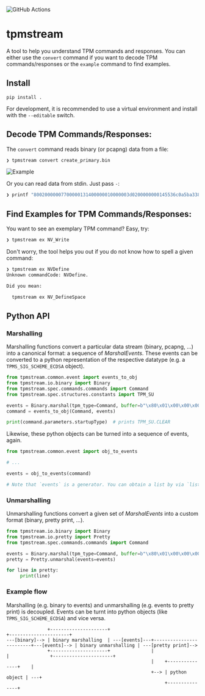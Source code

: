 ![GitHub Actions](https://github.com/joholl/tpmstream/actions/workflows/test.yml/badge.svg)

# tpmstream

A tool to help you understand TPM commands and responses. You can either use the
`convert` command if you want to decode TPM commands/responses or the `example`
command to find examples.

## Install

```pip install .```

For development, it is recommended to use a virtual environment and install with the `--editable` switch.

## Decode TPM Commands/Responses:

The `convert` command reads binary (or pcapng) data from a file:

```bash
❯ tpmstream convert create_primary.bin
```

![Example](doc/example.png?raw=true "Example Screenshot")


Or you can read data from stdin. Just pass `-`:

```bash
❯ printf "80020000007700000131400000010000003d0200000000145536c0a5ba338e58abfe729f76ccca61ebaf821f01002082fc712f21e4c7e47bbf84dfa0fb15ddfc7013eb61ed3eb2edaf0286e88ba20c000400000000001a0023000b0004007200000010001a000b00000003001000000000000000000000"  | xxd -r -p | tpmstream convert -
```

## Find Examples for TPM Commands/Responses:

You want to see an exemplary TPM command? Easy, try:
```bash
❯ tpmstream ex NV_Write
```

Don't worry, the tool helps you out if you do not know how to spell a given command:

```bash
❯ tpmstream ex NVDefine
Unknown commandCode: NVDefine.

Did you mean:

  tpmstream ex NV_DefineSpace
```


## Python API

### Marshalling

Marshalling functions convert a particular data stream (binary, pcapng, ...)
into a canonical format: a sequence of _MarshalEvents_. These events can be
converted to a python representation of the respective datatype (e.g. a
`TPMS_SIG_SCHEME_ECDSA` object).

```python
from tpmstream.common.event import events_to_obj
from tpmstream.io.binary import Binary
from tpmstream.spec.commands.commands import Command
from tpmstream.spec.structures.constants import TPM_SU

events = Binary.marshal(tpm_type=Command, buffer=b"\x80\x01\x00\x00\x00\x0c\x00\x00\x01\x44\x00\x00")
command = events_to_obj(Command, events)

print(command.parameters.startupType)  # prints TPM_SU.CLEAR
```

Likewise, these python objects can be turned into a sequence of events, again.


```python
from tpmstream.common.event import obj_to_events

# ...

events = obj_to_events(command)

# Note that `events` is a generator. You can obtain a list by via `list(events)`
```

### Unmarshalling

Unmarshalling functions convert a given set of _MarshalEvents_ into a custom
format (binary, pretty print, ...).

```python
from tpmstream.io.binary import Binary
from tpmstream.io.pretty import Pretty
from tpmstream.spec.commands.commands import Command

events = Binary.marshal(tpm_type=Command, buffer=b"\x80\x01\x00\x00\x00\x0c\x00\x00\x01\x44\x00\x00")
pretty = Pretty.unmarshal(events=events)

for line in pretty:
     print(line)
```


### Example flow

Marshalling (e.g. binary to events) and unmarshalling (e.g. events to pretty
print) is decoupled. Events can be turnt into python objects (like
`TPMS_SIG_SCHEME_ECDSA`) and vice versa.

```
               +---------------------+                                                         +----------------------+
---[binary]--> | binary marshalling  | ---[events]---+-------------------------+---[events]--> | binary unmarshalling | ---[pretty print]-->
               +---------------------+               |                         |               +----------------------+
                                                     |    +---------------+    |
                                                     +--> | python object | ---+
                                                          +---------------+
```
